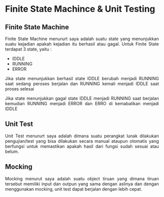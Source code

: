 # Finite State Machince & Unit Testing

## Finite State Machine

<p align="justify">Finite State Machine menururt saya adalah suatu state yang menunjukkan suatu kejadian apakah kejadian itu berhasil atau gagal. Untuk Finite State terdapat 3 state, yaitu :</p>

- IDDLE
- RUNNING
- ERROR

<p align="justify">Jika state menunjukkan berhasil state IDDLE berubah menjadi RUNNING saat sedang peroses berjalan dan RUNNING kemali menjadi IDDLE saat proses selesai</p>

<p align="justify">Jika state menunjukkan gagal state IDDLE menjadi RUNNING saat berjalan kemudian RUNNING menjadi ERROR dan ERRO di kemabalikan menjadi IDDLE</p>

## Unit Test

<p align="justify">Unit Test menururt saya adalah dimana suatu perangkat lunak dilakukan pengujian/test yang bisa dilakukan secara manual ataupun otomatis yang berfungsi untuk memastikan apakah hasil dari fungsi sudah sesuai atau belum.</p>

## Mocking

<p align="justify">Mocking menurut saya adalah suatu object tiruan yang dimana tiruan tersebut memiliki input dan outpun yang sama dengan aslinya dan dengan menggunakan mocking, unit test dapat berjalan dengan lebih cepat.</p>
